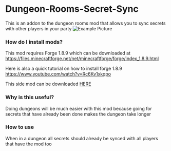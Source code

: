 # Dungeon-Rooms-Secret-Sync
This is an addon to the dungeon rooms mod that allows you to sync secrets with other players in your party
![Example Picture](https://camo.githubusercontent.com/0a5ff9bf3f2084c3cdd8586e5d849e5572b44c824a39aa729e785cf2ac7c318e/68747470733a2f2f6879706978656c2e6e65742f6174746163686d656e74732f323438313130352f)
### How do I install mods?
This mod requires Forge 1.8.9 which can be downloaded at https://files.minecraftforge.net/net/minecraftforge/forge/index_1.8.9.html

Here is also a quick tutorial on how to install forge 1.8.9 https://www.youtube.com/watch?v=Rc6Kv1xkqpo

This side mod can be downloaded [HERE](https://cdn.discordapp.com/attachments/975147762142298122/982075654478626836/DungeonSync-1.8.9.jar)

### Why is this useful?
Doing dungeons will be much easier with this mod because going for secrets that have already been done makes the dungeon take longer

### How to use
When in a dungeon all secrets should already be synced with all players that have the mod too


